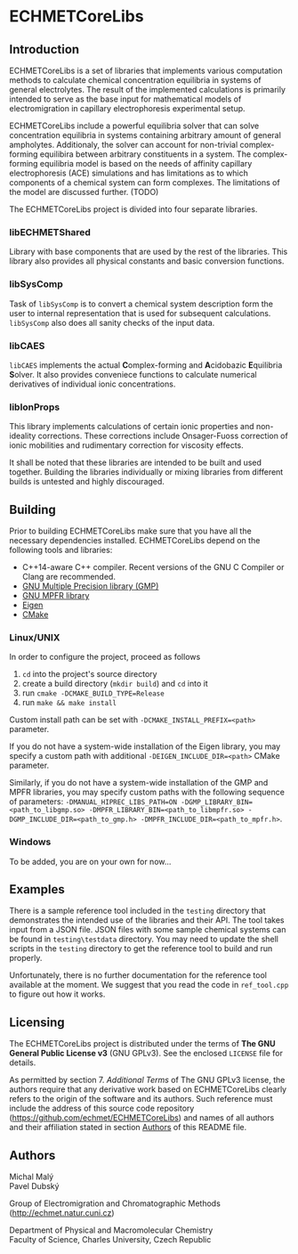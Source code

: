 ECHMETCoreLibs
===

Introduction
---

ECHMETCoreLibs is a set of libraries that implements various computation methods to calculate chemical concentration equilibria in systems of general electrolytes. The result of the implemented calculations is primarily intended to serve as the base input for mathematical models of electromigration in capillary electrophoresis experimental setup.

ECHMETCoreLibs include a powerful equilibria solver that can solve concentration equilibria in systems containing arbitrary amount of general ampholytes. Additionaly, the solver can account for non-trivial complex-forming equilibira between arbitrary constituents in a system. The complex-forming equilibria model is based on the needs of affinity capillary electrophoresis (ACE) simulations and has limitations as to which components of a chemical system can form complexes. The limitations of the model are discussed further. (TODO)

The ECHMETCoreLibs project is divided into four separate libraries.

### libECHMETShared
Library with base components that are used by the rest of the libraries. This library also provides all physical constants and basic conversion functions.

### libSysComp
Task of `libSysComp` is to convert a chemical system description form the user to internal representation that is used for subsequent calculations. `libSysComp` also does all sanity checks of the input data.

### libCAES
`libCAES` implements the actual **C**omplex-forming and **A**cidobazic **E**quilibria **S**olver. It also provides conveniece functions to calculate numerical derivatives of individual ionic concentrations.

### libIonProps
This library implements calculations of certain ionic properties and non-ideality corrections. These corrections include Onsager-Fuoss correction of ionic mobilities and rudimentary correction for viscosity effects.

It shall be noted that these libraries are intended to be built and used together. Building the libraries individually or mixing libraries from different builds is untested and highly discouraged.

Building
---

Prior to building ECHMETCoreLibs make sure that you have all the necessary dependencies installed. ECHMETCoreLibs depend on the following tools and libraries:

 - C++14-aware C++ compiler. Recent versions of the GNU C Compiler or Clang are recommended.
 - [GNU Multiple Precision library (GMP)](https://gmplib.org/)
 - [GNU MPFR library](http://www.mpfr.org/)
 - [Eigen](http://eigen.tuxfamily.org/)
 - [CMake](https://cmake.org/)


### Linux/UNIX

In order to configure the project, proceed as follows

1. `cd` into the project's source directory
2. create a build directory (`mkdir build`) and `cd` into it
3. run `cmake -DCMAKE_BUILD_TYPE=Release`
4. run `make && make install`

Custom install path can be set with `-DCMAKE_INSTALL_PREFIX=<path>` parameter.

If you do not have a system-wide installation of the Eigen library, you may specify a custom path with additional `-DEIGEN_INCLUDE_DIR=<path>` CMake parameter.

Similarly, if you do not have a system-wide installation of the GMP and MPFR libraries, you may specify custom paths with the following sequence of parameters: `-DMANUAL_HIPREC_LIBS_PATH=ON -DGMP_LIBRARY_BIN=<path_to_libgmp.so> -DMPFR_LIBRARY_BIN=<path_to_libmpfr.so> -DGMP_INCLUDE_DIR=<path_to_gmp.h> -DMPFR_INCLUDE_DIR=<path_to_mpfr.h>`.

### Windows

To be added, you are on your own for now...

Examples
---

There is a sample reference tool included in the `testing` directory that demonstrates the intended use of the libraries and their API. The tool takes input from a JSON file. JSON files with some sample chemical systems can be found in `testing\testdata` directory. You may need to update the shell scripts in the `testing` directory to get the reference tool to build and run properly.

Unfortunately, there is no further documentation for the reference tool available at the moment. We suggest that you read the code in `ref_tool.cpp` to figure out how it works.

Licensing
---

The ECHMETCoreLibs project is distributed under the terms of **The GNU General Public License v3** (GNU GPLv3). See the enclosed `LICENSE` file for details.

As permitted by section 7. *Additional Terms* of The GNU GPLv3 license, the authors require that any derivative work based on ECHMETCoreLibs clearly refers to the origin of the software and its authors. Such reference must include the address of this source code repository (https://github.com/echmet/ECHMETCoreLibs) and names of all authors and their affiliation stated in section [Authors](#Authors) of this README file.

<a name="Authors"></a>
Authors
---

Michal Malý  
Pavel Dubský

Group of Electromigration and Chromatographic Methods (http://echmet.natur.cuni.cz)

Department of Physical and Macromolecular Chemistry  
Faculty of Science, Charles University, Czech Republic

